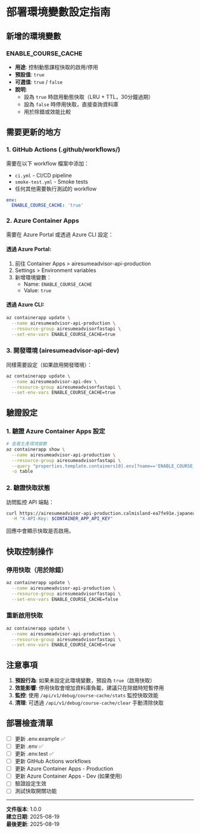 # 部署環境變數設定指南

## 新增的環境變數

### ENABLE_COURSE_CACHE
- **用途**: 控制動態課程快取的啟用/停用
- **預設值**: `true`
- **可選值**: `true` / `false`
- **說明**: 
  - 設為 `true` 時啟用動態快取（LRU + TTL，30分鐘過期）
  - 設為 `false` 時停用快取，直接查詢資料庫
  - 用於除錯或效能比較

## 需要更新的地方

### 1. GitHub Actions (.github/workflows/)
需要在以下 workflow 檔案中添加：
- `ci.yml` - CI/CD pipeline
- `smoke-test.yml` - Smoke tests
- 任何其他需要執行測試的 workflow

```yaml
env:
  ENABLE_COURSE_CACHE: 'true'
```

### 2. Azure Container Apps
需要在 Azure Portal 或透過 Azure CLI 設定：

#### 透過 Azure Portal:
1. 前往 Container Apps > airesumeadvisor-api-production
2. Settings > Environment variables
3. 新增環境變數：
   - Name: `ENABLE_COURSE_CACHE`
   - Value: `true`

#### 透過 Azure CLI:
```bash
az containerapp update \
  --name airesumeadvisor-api-production \
  --resource-group airesumeadvisorfastapi \
  --set-env-vars ENABLE_COURSE_CACHE=true
```

### 3. 開發環境 (airesumeadvisor-api-dev)
同樣需要設定（如果啟用開發環境）：
```bash
az containerapp update \
  --name airesumeadvisor-api-dev \
  --resource-group airesumeadvisorfastapi \
  --set-env-vars ENABLE_COURSE_CACHE=true
```

## 驗證設定

### 1. 驗證 Azure Container Apps 設定
```bash
# 查看生產環境變數
az containerapp show \
  --name airesumeadvisor-api-production \
  --resource-group airesumeadvisorfastapi \
  --query "properties.template.containers[0].env[?name=='ENABLE_COURSE_CACHE'].{name:name, value:value}" \
  -o table
```

### 2. 驗證快取狀態
訪問監控 API 端點：
```bash
curl https://airesumeadvisor-api-production.calmisland-ea7fe91e.japaneast.azurecontainerapps.io/api/v1/debug/course-cache/stats \
  -H "X-API-Key: $CONTAINER_APP_API_KEY"
```

回應中會顯示快取是否啟用。

## 快取控制操作

### 停用快取（用於除錯）
```bash
az containerapp update \
  --name airesumeadvisor-api-production \
  --resource-group airesumeadvisorfastapi \
  --set-env-vars ENABLE_COURSE_CACHE=false
```

### 重新啟用快取
```bash
az containerapp update \
  --name airesumeadvisor-api-production \
  --resource-group airesumeadvisorfastapi \
  --set-env-vars ENABLE_COURSE_CACHE=true
```

## 注意事項

1. **預設行為**: 如果未設定此環境變數，預設為 `true`（啟用快取）
2. **效能影響**: 停用快取會增加資料庫負載，建議只在除錯時短暫停用
3. **監控**: 使用 `/api/v1/debug/course-cache/stats` 監控快取效能
4. **清理**: 可透過 `/api/v1/debug/course-cache/clear` 手動清除快取

## 部署檢查清單

- [ ] 更新 .env.example ✅
- [ ] 更新 .env ✅
- [ ] 更新 .env.test ✅
- [ ] 更新 GitHub Actions workflows
- [ ] 更新 Azure Container Apps - Production
- [ ] 更新 Azure Container Apps - Dev (如果使用)
- [ ] 驗證設定生效
- [ ] 測試快取開關功能

---

**文件版本**: 1.0.0  
**建立日期**: 2025-08-19  
**最後更新**: 2025-08-19